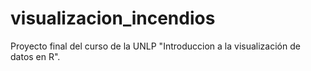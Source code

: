 # visualizacion_incendios
Proyecto final del curso de la UNLP "Introduccion a la visualización de datos en R". 
